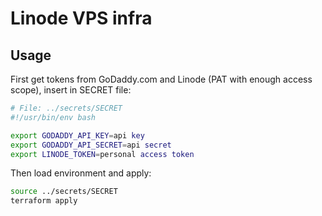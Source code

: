 # Linode VPS infra

## Usage

First get tokens from GoDaddy.com and Linode (PAT with enough access scope), insert in SECRET file:

```sh
# File: ../secrets/SECRET
#!/usr/bin/env bash

export GODADDY_API_KEY=api key
export GODADDY_API_SECRET=api secret
export LINODE_TOKEN=personal access token
```

Then load environment and apply:

```sh
source ../secrets/SECRET
terraform apply
```

